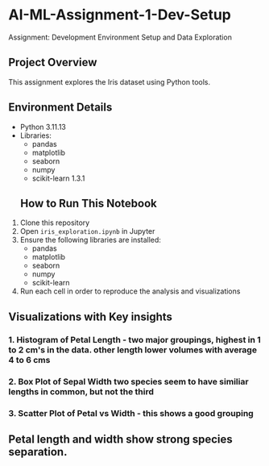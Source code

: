# AI-ML-Assignment-1-Dev-Setup
Assignment: Development Environment Setup and Data Exploration
## Project Overview  
This assignment explores the Iris dataset using Python tools.  
## Environment Details  
- Python 3.11.13  
- Libraries:
  - pandas
  - matplotlib
  - seaborn
  - numpy
  - scikit-learn 1.3.1
  ## How to Run This Notebook  
1. Clone this repository  
2. Open `iris_exploration.ipynb` in Jupyter  
3. Ensure the following libraries are installed:
   - pandas  
   - matplotlib  
   - seaborn  
   - numpy  
   - scikit-learn  
4. Run each cell in order to reproduce the analysis and visualizations
## Visualizations with Key insights
### 1. Histogram of Petal Length  - two major groupings, highest in 1 to 2 cm's in the data. other length lower volumes with average 4 to 6 cms
### 2. Box Plot of Sepal Width  two species seem to have similiar lengths in common, but not the third
### 3. Scatter Plot of Petal vs Width - this shows a good grouping
 
## Petal length and width show strong species separation.

